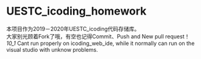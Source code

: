 # UESTC_icoding_homework
本项目作为2019－2020年UESTC_icoding代码存储库。  
大家别光顾着Fork了哦，有空也记得Commit、Push and New pull request！  
*10_1* Cant run properly on icoding_web_ide, while it normally can run on the visual studio with unknow problems.
